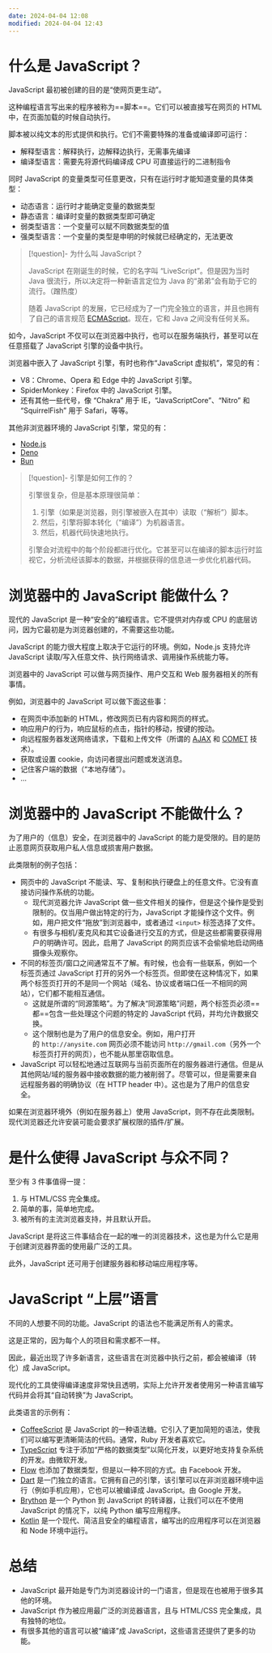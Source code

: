 ```yaml
---
date: 2024-04-04 12:08
modified: 2024-04-04 12:43
---
```


# 什么是 JavaScript？

JavaScript 最初被创建的目的是“使网页更生动”。

这种编程语言写出来的程序被称为==脚本==。它们可以被直接写在网页的 HTML 中，在页面加载的时候自动执行。

脚本被以纯文本的形式提供和执行。它们不需要特殊的准备或编译即可运行：

- 解释型语言：解释执行，边解释边执行，无需事先编译
- 编译型语言：需要先将源代码编译成 CPU 可直接运行的二进制指令

同时 JavaScript 的变量类型可任意更改，只有在运行时才能知道变量的具体类型：

- 动态语言：运行时才能确定变量的数据类型
- 静态语言：编译时变量的数据类型即可确定
- 弱类型语言：一个变量可以赋不同数据类型的值
- 强类型语言：一个变量的类型是申明的时候就已经确定的，无法更改


> [!question]- 为什么叫 JavaScript？
> 
> JavaScript 在刚诞生的时候，它的名字叫 “LiveScript”。但是因为当时 Java 很流行，所以决定将一种新语言定位为 Java 的“弟弟”会有助于它的流行。（蹭热度）
> 
> 随着 JavaScript 的发展，它已经成为了一门完全独立的语言，并且也拥有了自己的语言规范 [ECMAScript](http://en.wikipedia.org/wiki/ECMAScript)。现在，它和 Java 之间没有任何关系。

如今，JavaScript 不仅可以在浏览器中执行，也可以在服务端执行，甚至可以在任意搭载了 JavaScript 引擎的设备中执行。

浏览器中嵌入了 JavaScript 引擎，有时也称作“JavaScript 虚拟机”，常见的有：

- V8：Chrome、Opera 和 Edge 中的 JavaScript 引擎。
- SpiderMonkey：Firefox 中的 JavaScript 引擎。
- 还有其他一些代号，像 “Chakra” 用于 IE，“JavaScriptCore”、“Nitro” 和 “SquirrelFish” 用于 Safari，等等。

其他非浏览器环境的 JavaScript 引擎，常见的有：

- [Node.js](https://nodejs.org/en)
- [Deno](https://deno.com/)
- [Bun](https://bun.sh/)

> [!question]- 引擎是如何工作的？
>
> 引擎很复杂，但是基本原理很简单：
>
> 1. 引擎（如果是浏览器，则引擎被嵌入在其中）读取（“解析”）脚本。
> 2. 然后，引擎将脚本转化（“编译”）为机器语言。
> 3. 然后，机器代码快速地执行。
>
> 引擎会对流程中的每个阶段都进行优化。它甚至可以在编译的脚本运行时监视它，分析流经该脚本的数据，并根据获得的信息进一步优化机器代码。

# 浏览器中的 JavaScript 能做什么？

现代的 JavaScript 是一种“安全的”编程语言。它不提供对内存或 CPU 的底层访问，因为它最初是为浏览器创建的，不需要这些功能。

JavaScript 的能力很大程度上取决于它运行的环境。例如，Node.js 支持允许 JavaScript 读取/写入任意文件、执行网络请求、调用操作系统能力等。

浏览器中的 JavaScript 可以做与网页操作、用户交互和 Web 服务器相关的所有事情。

例如，浏览器中的 JavaScript 可以做下面这些事：

- 在网页中添加新的 HTML，修改网页已有内容和网页的样式。
- 响应用户的行为，响应鼠标的点击，指针的移动，按键的按动。
- 向远程服务器发送网络请求，下载和上传文件（所谓的 [AJAX](https://en.wikipedia.org/wiki/Ajax_(programming)) 和 [COMET](https://en.wikipedia.org/wiki/Comet_(programming)) 技术）。
- 获取或设置 cookie，向访问者提出问题或发送消息。
- 记住客户端的数据（“本地存储”）。
- ...

# 浏览器中的 JavaScript 不能做什么？

为了用户的（信息）安全，在浏览器中的 JavaScript 的能力是受限的。目的是防止恶意网页获取用户私人信息或损害用户数据。

此类限制的例子包括：

- 网页中的 JavaScript 不能读、写、复制和执行硬盘上的任意文件。它没有直接访问操作系统的功能。
	- 现代浏览器允许 JavaScript 做一些文件相关的操作，但是这个操作是受到限制的。仅当用户做出特定的行为，JavaScript 才能操作这个文件。例如，用户把文件“拖放”到浏览器中，或者通过 `<input>` 标签选择了文件。
	- 有很多与相机/麦克风和其它设备进行交互的方式，但是这些都需要获得用户的明确许可。因此，启用了 JavaScript 的网页应该不会偷偷地启动网络摄像头观察你。
- 不同的标签页/窗口之间通常互不了解。有时候，也会有一些联系，例如一个标签页通过 JavaScript 打开的另外一个标签页。但即使在这种情况下，如果两个标签页打开的不是同一个网站（域名、协议或者端口任一不相同的网站），它们都不能相互通信。
	- 这就是所谓的“同源策略”。为了解决“同源策略”问题，两个标签页必须==都==包含一些处理这个问题的特定的 JavaScript 代码，并均允许数据交换。
    - 这个限制也是为了用户的信息安全。例如，用户打开的 `http://anysite.com` 网页必须不能访问 `http://gmail.com`（另外一个标签页打开的网页），也不能从那里窃取信息。
- JavaScript 可以轻松地通过互联网与当前页面所在的服务器进行通信。但是从其他网站/域的服务器中接收数据的能力被削弱了。尽管可以，但是需要来自远程服务器的明确协议（在 HTTP header 中）。这也是为了用户的信息安全。

如果在浏览器环境外（例如在服务器上）使用 JavaScript，则不存在此类限制。现代浏览器还允许安装可能会要求扩展权限的插件/扩展。

# 是什么使得 JavaScript 与众不同？

至少有 3 件事值得一提：

1. 与 HTML/CSS 完全集成。
2. 简单的事，简单地完成。
3. 被所有的主流浏览器支持，并且默认开启。

JavaScript 是将这三件事结合在一起的唯一的浏览器技术，这也是为什么它是用于创建浏览器界面的使用最广泛的工具。

此外，JavaScript 还可用于创建服务器和移动端应用程序等。

# JavaScript “上层”语言

不同的人想要不同的功能。JavaScript 的语法也不能满足所有人的需求。

这是正常的，因为每个人的项目和需求都不一样。

因此，最近出现了许多新语言，这些语言在浏览器中执行之前，都会被编译（转化）成 JavaScript。

现代化的工具使得编译速度非常快且透明，实际上允许开发者使用另一种语言编写代码并会将其“自动转换”为 JavaScript。

此类语言的示例有：

- [CoffeeScript](https://coffeescript.org/) 是 JavaScript 的一种语法糖。它引入了更加简短的语法，使我们可以编写更清晰简洁的代码。通常，Ruby 开发者喜欢它。
- [TypeScript](https://www.typescriptlang.org/) 专注于添加“严格的数据类型”以简化开发，以更好地支持复杂系统的开发。由微软开发。
- [Flow](https://flow.org/) 也添加了数据类型，但是以一种不同的方式。由 Facebook 开发。
- [Dart](https://www.dartlang.org/) 是一门独立的语言。它拥有自己的引擎，该引擎可以在非浏览器环境中运行（例如手机应用），它也可以被编译成 JavaScript。由 Google 开发。
- [Brython](https://brython.info/) 是一个 Python 到 JavaScript 的转译器，让我们可以在不使用 JavaScript 的情况下，以纯 Python 编写应用程序。
- [Kotlin](https://kotlinlang.org/docs/reference/js-overview.html) 是一个现代、简洁且安全的编程语言，编写出的应用程序可以在浏览器和 Node 环境中运行。

# 总结

- JavaScript 最开始是专门为浏览器设计的一门语言，但是现在也被用于很多其他的环境。
- JavaScript 作为被应用最广泛的浏览器语言，且与 HTML/CSS 完全集成，具有独特的地位。
- 有很多其他的语言可以被“编译”成 JavaScript，这些语言还提供了更多的功能。
